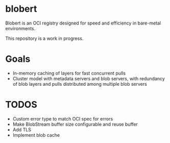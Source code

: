 blobert
=======

Blobert is an OCI registry designed for speed and efficiency in bare-metal
environments.

This repository is a work in progress.

# Goals

- In-memory caching of layers for fast concurrent pulls
- Cluster model with metadata servers and blob servers, with redundancy of blob
layers and pulls distributed among multiple blob servers

# TODOS

- Custom error type to match OCI spec for errors
- Make BlobStream buffer size configurable and reuse buffer
- Add TLS
- Implement blob cache
